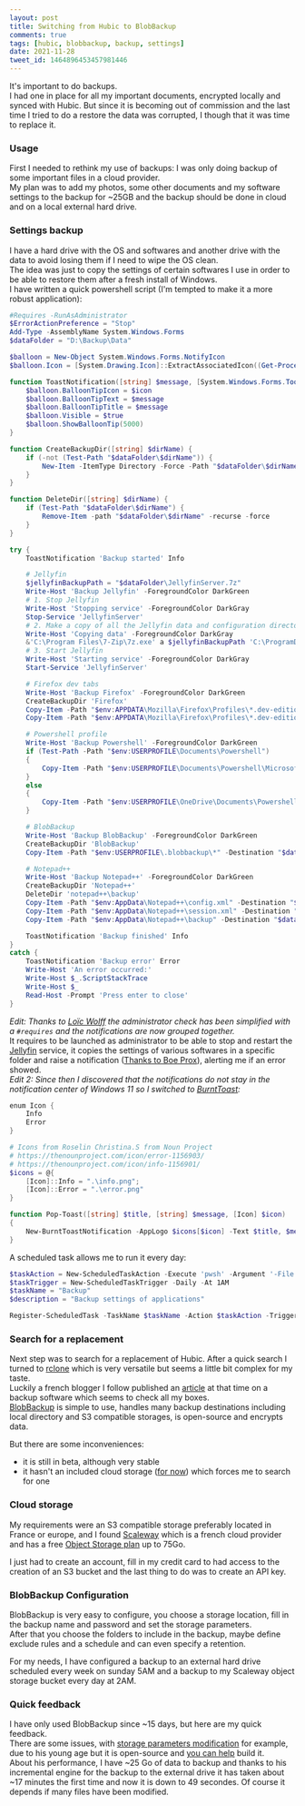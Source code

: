```yaml
---
layout: post
title: Switching from Hubic to BlobBackup
comments: true
tags: [hubic, blobbackup, backup, settings]
date: 2021-11-28
tweet_id: 1464896453457981446
---
```


It's important to do backups.  
I had one in place for all my important documents, encrypted locally and synced with Hubic. But since it is becoming out of commission and the last time I tried to do a restore the data was corrupted, I though that it was time to replace it.

### Usage
First I needed to rethink my use of backups: I was only doing backup of some important files in a cloud provider.  
My plan was to add my photos, some other documents and my software settings to the backup for ~25GB and the backup should be done in cloud and on a local external hard drive.

### Settings backup
I have a hard drive with the OS and softwares and another drive with the data to avoid losing them if I need to wipe the OS clean.  
The idea was just to copy the settings of certain softwares I use in order to be able to restore them after a fresh install of Windows.  
I have written a quick powershell script (I'm tempted to make it a more robust application):
```powershell
#Requires -RunAsAdministrator
$ErrorActionPreference = "Stop"
Add-Type -AssemblyName System.Windows.Forms
$dataFolder = "D:\Backup\Data"

$balloon = New-Object System.Windows.Forms.NotifyIcon
$balloon.Icon = [System.Drawing.Icon]::ExtractAssociatedIcon((Get-Process -id $pid).Path)

function ToastNotification([string] $message, [System.Windows.Forms.ToolTipIcon] $icon) {
    $balloon.BalloonTipIcon = $icon
    $balloon.BalloonTipText = $message
    $balloon.BalloonTipTitle = $message
    $balloon.Visible = $true
    $balloon.ShowBalloonTip(5000)
}

function CreateBackupDir([string] $dirName) {
    if (-not (Test-Path "$dataFolder\$dirName")) {
        New-Item -ItemType Directory -Force -Path "$dataFolder\$dirName"
    }
}

function DeleteDir([string] $dirName) {
    if (Test-Path "$dataFolder\$dirName") {
        Remove-Item -path "$dataFolder\$dirName" -recurse -force
    }
}

try {
    ToastNotification 'Backup started' Info

    # Jellyfin
    $jellyfinBackupPath = "$dataFolder\JellyfinServer.7z"
    Write-Host 'Backup Jellyfin' -ForegroundColor DarkGreen
    # 1. Stop Jellyfin
    Write-Host 'Stopping service' -ForegroundColor DarkGray
    Stop-Service 'JellyfinServer'
    # 2. Make a copy of all the Jellyfin data and configuration directories
    Write-Host 'Copying data' -ForegroundColor DarkGray
    &'C:\Program Files\7-Zip\7z.exe' a $jellyfinBackupPath 'C:\ProgramData\Jellyfin\Server' -mx=0 -aoa
    # 3. Start Jellyfin
    Write-Host 'Starting service' -ForegroundColor DarkGray
    Start-Service 'JellyfinServer'

    # Firefox dev tabs
    Write-Host 'Backup Firefox' -ForegroundColor DarkGreen
    CreateBackupDir 'Firefox'
    Copy-Item -Path "$env:APPDATA\Mozilla\Firefox\Profiles\*.dev-edition-default\sessionstore-backups\recovery.jsonlz4" -Destination "$dataFolder\Firefox"
    Copy-Item -Path "$env:APPDATA\Mozilla\Firefox\Profiles\*.dev-edition-default\sessionstore-backups\recovery.baklz4" -Destination "$dataFolder\Firefox"

    # Powershell profile
    Write-Host 'Backup Powershell' -ForegroundColor DarkGreen
    if (Test-Path -Path "$env:USERPROFILE\Documents\Powershell")
    {
        Copy-Item -Path "$env:USERPROFILE\Documents\Powershell\Microsoft.PowerShell_profile.ps1" -Destination "$dataFolder\" –Force
    }
    else
    {
        Copy-Item -Path "$env:USERPROFILE\OneDrive\Documents\Powershell\Microsoft.PowerShell_profile.ps1" -Destination "$dataFolder\" –Force
    }

    # BlobBackup
    Write-Host 'Backup BlobBackup' -ForegroundColor DarkGreen
    CreateBackupDir 'BlobBackup'
    Copy-Item -Path "$env:USERPROFILE\.blobbackup\*" -Destination "$dataFolder\BlobBackup\"

    # Notepad++
    Write-Host 'Backup Notepad++' -ForegroundColor DarkGreen
    CreateBackupDir 'Notepad++'
    DeleteDir 'notepad++\backup'
    Copy-Item -Path "$env:AppData\Notepad++\config.xml" -Destination "$dataFolder\Notepad++"
    Copy-Item -Path "$env:AppData\Notepad++\session.xml" -Destination "$dataFolder\Notepad++"
    Copy-Item -Path "$env:AppData\Notepad++\backup" -Destination "$dataFolder\Notepad++" -Recurse

    ToastNotification 'Backup finished' Info
}
catch {
    ToastNotification 'Backup error' Error
    Write-Host 'An error occurred:'
    Write-Host $_.ScriptStackTrace
    Write-Host $_
    Read-Host -Prompt 'Press enter to close'
}
```
*Edit: Thanks to [Loïc Wolff](https://twitter.com/loicwolff) the administrator check has been simplified with a `#requires` and the notifications are now grouped together.*  
It requires to be launched as administrator to be able to stop and restart the [Jellyfin](https://jellyfin.org/) service, it copies the settings of various softwares in a specific folder and raise a notification ([Thanks to Boe Prox](https://mcpmag.com/articles/2017/09/07/creating-a-balloon-tip-notification-using-powershell.aspx)), alerting me if an error showed.  
*Edit 2: Since then I discovered that the notifications do not stay in the notification center of Windows 11 so I switched to [BurntToast](https://github.com/Windos/BurntToast/):*
```powershell
enum Icon {
    Info
    Error
}

# Icons from Roselin Christina.S from Noun Project
# https://thenounproject.com/icon/error-1156903/
# https://thenounproject.com/icon/info-1156901/
$icons = @{
    [Icon]::Info = ".\info.png";
    [Icon]::Error = ".\error.png"
}

function Pop-Toast([string] $title, [string] $message, [Icon] $icon)
{
    New-BurntToastNotification -AppLogo $icons[$icon] -Text $title, $message
}
```

A scheduled task allows me to run it every day:
```powershell
$taskAction = New-ScheduledTaskAction -Execute 'pwsh' -Argument '-File Backup.ps1'
$taskTrigger = New-ScheduledTaskTrigger -Daily -At 1AM
$taskName = "Backup"
$description = "Backup settings of applications"

Register-ScheduledTask -TaskName $taskName -Action $taskAction -Trigger $taskTrigger -Description $description -RunLevel Highest
```

### Search for a replacement
Next step was to search for a replacement of Hubic. After a quick search I turned to [rclone](https://rclone.org/) which is very versatile but seems a little bit complex for my taste.  
Luckily a french blogger I follow published an [article](https://korben.info/blobbackup-sauvegarde.html) at that time on a backup software which seems to check all my boxes.  
[BlobBackup](https://github.com/BlobBackup/BlobBackup) is simple to use, handles many backup destinations including local directory and S3 compatible storages, is open-source and encrypts data.

But there are some inconveniences:
- it is still in beta, although very stable
- it hasn't an included cloud storage ([for now](https://www.reddit.com/r/BlobBackup/comments/nrm9yd/bitwardenlike_business_model_ideas/)) which forces me to search for one

### Cloud storage
My requirements were an S3 compatible storage preferably located in France or europe, and I found [Scaleway](https://www.scaleway.com) which is a french cloud provider and has a free [Object Storage plan](https://www.scaleway.com/en/object-storage/) up to 75Go.

I just had to create an account, fill in my credit card to had access to the creation of an S3 bucket and the last thing to do was to create an API key.

### BlobBackup Configuration
BlobBackup is very easy to configure, you choose a storage location, fill in the backup name and password and set the storage parameters.  
After that you choose the folders to include in the backup, maybe define exclude rules and a schedule and can even specify a retention.

For my needs, I have configured a backup to an external hard drive scheduled every week on sunday 5AM and a backup to my Scaleway object storage bucket every day at 2AM.

### Quick feedback
I have only used BlobBackup since ~15 days, but here are my quick feedback.  
There are some issues, with [storage parameters modification](https://github.com/BlobBackup/BlobBackup/issues/74) for example, due to his young age but it is open-source and [you can help](https://github.com/BlobBackup/BlobBackup/pull/76) build it.  
About his performance, I have ~25 Go of data to backup and thanks to his incremental engine for the backup to the external drive it has taken about ~17 minutes the first time and now it is down to 49 secondes. Of course it depends if many files have been modified.
